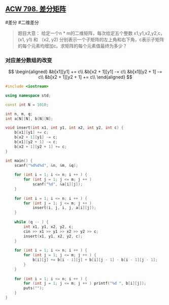 ## [ACW 798. 差分矩阵](https://www.acwing.com/problem/content/800/)
#差分 #二维差分
> 题目大意：
> 给定一个n * m的二维矩阵，每次给定五个整数 x1,y1,x2,y2,c， (x1, y1) 和 （x2, y2) 分别表示一个子矩阵的左上角和右下角，c表示子矩阵的每个元素均增加c。求矩阵的每个元素值最终为多少？
### 对应差分数组的改变
$$
\begin{aligned}
&b[x1][y1] += c\\
&b[x2 + 1][y1] -= c\\
&b[x1][y2 + 1] -= c\\
&b[x2 + 1][y2 + 1] += c\\
\end{aligned}
$$
~~~c++
#include <iostream>

using namespace std; 

const int N = 1010; 

int n, m, q; 
int a[N][N], b[N][N]; 

void insert(int x1, int y1, int x2, int y2, int c) {
    b[x1][y1] += c; 
    b[x2 + 1][y1] -= c; 
    b[x1][y2 + 1] -= c; 
    b[x2 + 1][y2 + 1] += c; 
}

int main() {
    scanf("%d%d%d", &n, &m, &q); 
    
    for (int i = 1; i <= n; i ++ ) {
        for (int j = 1; j <= m; j ++ ) 
            scanf("%d", &a[i][j]); 
    }
    
    for (int i = 1; i <= n; i ++ ) {
        for (int j = 1; j <= m; j ++ ) 
            insert(i, j, i, j, a[i][j]); 
    }
    
    while (q -- ) {
        int x1, y1, x2, y2, c; 
        cin >> x1 >> y1 >> x2 >> y2 >> c; 
        insert(x1, y1, x2, y2, c); 
    }
    
    for (int i = 1; i <= n; i ++ ) {
        for (int j = 1; j <= m; j ++ ) {
            b[i][j] += b[i - 1][j] + b[i][j - 1] - b[i - 1][j - 1]; 
        }
    }
    
    for (int i = 1; i <= n; i ++ ) {
        for (int j = 1; j <= m; j ++ ) printf("%d ", b[i][j]); 
        puts(""); 
    }
}
~~~